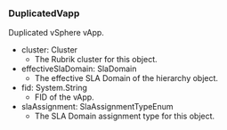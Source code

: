 ### DuplicatedVapp
Duplicated vSphere vApp.

- cluster: Cluster
  - The Rubrik cluster for this object.
- effectiveSlaDomain: SlaDomain
  - The effective SLA Domain of the hierarchy object.
- fid: System.String
  - FID of the vApp.
- slaAssignment: SlaAssignmentTypeEnum
  - The SLA Domain assignment type for this object.
